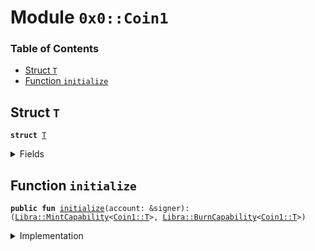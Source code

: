 
<a name="0x0_Coin1"></a>

# Module `0x0::Coin1`

### Table of Contents

-  [Struct `T`](#0x0_Coin1_T)
-  [Function `initialize`](#0x0_Coin1_initialize)



<a name="0x0_Coin1_T"></a>

## Struct `T`



<pre><code><b>struct</b> <a href="#0x0_Coin1_T">T</a>
</code></pre>



<details>
<summary>Fields</summary>


<dl>
<dt>

<code>dummy_field: bool</code>
</dt>
<dd>

</dd>
</dl>


</details>

<a name="0x0_Coin1_initialize"></a>

## Function `initialize`



<pre><code><b>public</b> <b>fun</b> <a href="#0x0_Coin1_initialize">initialize</a>(account: &signer): (<a href="libra.md#0x0_Libra_MintCapability">Libra::MintCapability</a>&lt;<a href="#0x0_Coin1_T">Coin1::T</a>&gt;, <a href="libra.md#0x0_Libra_BurnCapability">Libra::BurnCapability</a>&lt;<a href="#0x0_Coin1_T">Coin1::T</a>&gt;)
</code></pre>



<details>
<summary>Implementation</summary>


<pre><code><b>public</b> <b>fun</b> <a href="#0x0_Coin1_initialize">initialize</a>(account: &signer): (<a href="libra.md#0x0_Libra_MintCapability">Libra::MintCapability</a>&lt;<a href="#0x0_Coin1_T">T</a>&gt;, <a href="libra.md#0x0_Libra_BurnCapability">Libra::BurnCapability</a>&lt;<a href="#0x0_Coin1_T">T</a>&gt;) {
    <a href="association.md#0x0_Association_assert_sender_is_association">Association::assert_sender_is_association</a>();
    // Register the <a href="#0x0_Coin1">Coin1</a> currency.
    <a href="libra.md#0x0_Libra_register_currency">Libra::register_currency</a>&lt;<a href="#0x0_Coin1_T">T</a>&gt;(
        account,
        <a href="fixedpoint32.md#0x0_FixedPoint32_create_from_rational">FixedPoint32::create_from_rational</a>(1, 2), // exchange rate <b>to</b> <a href="lbr.md#0x0_LBR">LBR</a>
        <b>false</b>,   // is_synthetic
        1000000, // scaling_factor = 10^6
        100,     // fractional_part = 10^2
        x"436F696E31", // UTF8 encoding of "<a href="#0x0_Coin1">Coin1</a>" in hex
    )
}
</code></pre>



</details>
